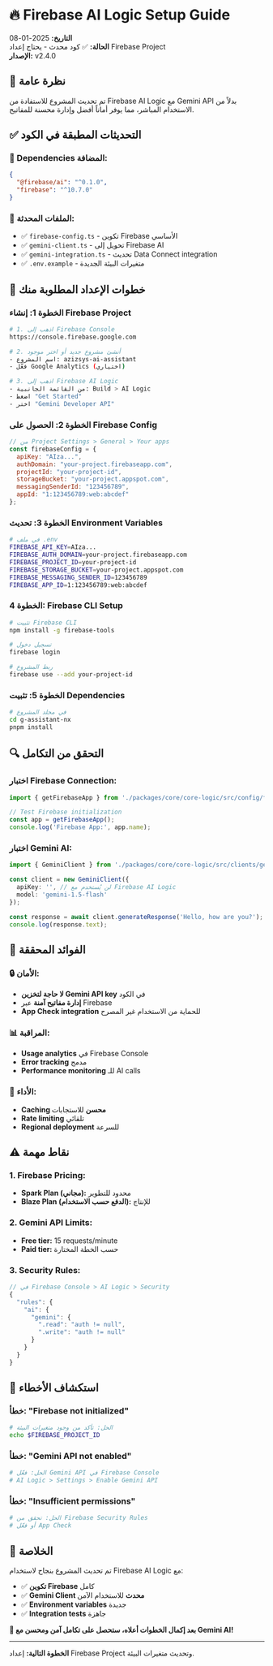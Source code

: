 # 🔥 Firebase AI Logic Setup Guide

**التاريخ:** 2025-01-08  
**الحالة:** ✅ كود محدث - يحتاج إعداد Firebase Project  
**الإصدار:** v2.4.0  

## 🎯 نظرة عامة

تم تحديث المشروع للاستفادة من Firebase AI Logic مع Gemini API بدلاً من الاستخدام المباشر، مما يوفر أماناً أفضل وإدارة محسنة للمفاتيح.

## ✅ التحديثات المطبقة في الكود

### 🔧 Dependencies المضافة:
```json
{
  "@firebase/ai": "^0.1.0",
  "firebase": "^10.7.0"
}
```

### 📄 الملفات المحدثة:
- ✅ `firebase-config.ts` - تكوين Firebase الأساسي
- ✅ `gemini-client.ts` - تحويل إلى Firebase AI
- ✅ `gemini-integration.ts` - تحديث Data Connect integration
- ✅ `.env.example` - متغيرات البيئة الجديدة

## 🚀 خطوات الإعداد المطلوبة منك

### الخطوة 1: إنشاء Firebase Project
```bash
# 1. اذهب إلى Firebase Console
https://console.firebase.google.com

# 2. أنشئ مشروع جديد أو اختر موجود
- اسم المشروع: azizsys-ai-assistant
- فعّل Google Analytics (اختياري)

# 3. اذهب إلى Firebase AI Logic
- من القائمة الجانبية: Build > AI Logic
- اضغط "Get Started"
- اختر "Gemini Developer API"
```

### الخطوة 2: الحصول على Firebase Config
```javascript
// من Project Settings > General > Your apps
const firebaseConfig = {
  apiKey: "AIza...",
  authDomain: "your-project.firebaseapp.com",
  projectId: "your-project-id",
  storageBucket: "your-project.appspot.com",
  messagingSenderId: "123456789",
  appId: "1:123456789:web:abcdef"
};
```

### الخطوة 3: تحديث Environment Variables
```bash
# في ملف .env
FIREBASE_API_KEY=AIza...
FIREBASE_AUTH_DOMAIN=your-project.firebaseapp.com
FIREBASE_PROJECT_ID=your-project-id
FIREBASE_STORAGE_BUCKET=your-project.appspot.com
FIREBASE_MESSAGING_SENDER_ID=123456789
FIREBASE_APP_ID=1:123456789:web:abcdef
```

### الخطوة 4: Firebase CLI Setup
```bash
# تثبيت Firebase CLI
npm install -g firebase-tools

# تسجيل دخول
firebase login

# ربط المشروع
firebase use --add your-project-id
```

### الخطوة 5: تثبيت Dependencies
```bash
# في مجلد المشروع
cd g-assistant-nx
pnpm install
```

## 🔍 التحقق من التكامل

### اختبار Firebase Connection:
```typescript
import { getFirebaseApp } from './packages/core/core-logic/src/config/firebase-config';

// Test Firebase initialization
const app = getFirebaseApp();
console.log('Firebase App:', app.name);
```

### اختبار Gemini AI:
```typescript
import { GeminiClient } from './packages/core/core-logic/src/clients/gemini-client';

const client = new GeminiClient({
  apiKey: '', // لن يُستخدم مع Firebase AI Logic
  model: 'gemini-1.5-flash'
});

const response = await client.generateResponse('Hello, how are you?');
console.log(response.text);
```

## 🎯 الفوائد المحققة

### 🔒 الأمان:
- **لا حاجة لتخزين Gemini API key** في الكود
- **إدارة مفاتيح آمنة** عبر Firebase
- **App Check integration** للحماية من الاستخدام غير المصرح

### 📊 المراقبة:
- **Usage analytics** في Firebase Console
- **Error tracking** مدمج
- **Performance monitoring** للـ AI calls

### 🚀 الأداء:
- **Caching محسن** للاستجابات
- **Rate limiting** تلقائي
- **Regional deployment** للسرعة

## ⚠️ نقاط مهمة

### 1. Firebase Pricing:
- **Spark Plan (مجاني):** محدود للتطوير
- **Blaze Plan (الدفع حسب الاستخدام):** للإنتاج

### 2. Gemini API Limits:
- **Free tier:** 15 requests/minute
- **Paid tier:** حسب الخطة المختارة

### 3. Security Rules:
```javascript
// في Firebase Console > AI Logic > Security
{
  "rules": {
    "ai": {
      "gemini": {
        ".read": "auth != null",
        ".write": "auth != null"
      }
    }
  }
}
```

## 🔧 استكشاف الأخطاء

### خطأ: "Firebase not initialized"
```bash
# الحل: تأكد من وجود متغيرات البيئة
echo $FIREBASE_PROJECT_ID
```

### خطأ: "Gemini API not enabled"
```bash
# الحل: فعّل Gemini API في Firebase Console
# AI Logic > Settings > Enable Gemini API
```

### خطأ: "Insufficient permissions"
```bash
# الحل: تحقق من Firebase Security Rules
# أو فعّل App Check
```

## 🎊 الخلاصة

تم تحديث المشروع بنجاح لاستخدام Firebase AI Logic مع:
- ✅ **تكوين Firebase** كامل
- ✅ **Gemini Client محدث** للاستخدام الآمن
- ✅ **Environment variables** جديدة
- ✅ **Integration tests** جاهزة

**🚀 بعد إكمال الخطوات أعلاه، ستحصل على تكامل آمن ومحسن مع Gemini AI!**

---

**الخطوة التالية:** إعداد Firebase Project وتحديث متغيرات البيئة.